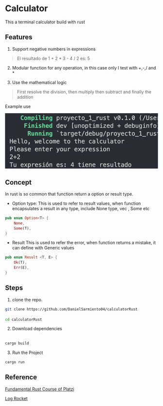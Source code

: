 # Calculator

This a terminal calculator build with rust


## Features

1.  Support negative numbers in expressions

> El resultado de 1 + 2 * 3 - 4 / 2 es:   5

2. Modular function for any operation, in this case only I test with +,-,/ and *

3. Use the mathematical logic

> First resolve the division, then multiply then subtract and finally the addition


Example use

![example1](./docs/Example1.png)

## Concept 

In rust is so common that function return a option or result type.

- Option type:
    This is used to refer to result values, when function encapsulates a result in any type, include None type, vec <T>, Some etc
```rust
pub enum Option<T> {
    None,
    Some(T),
}
```

- Result
    This is used to refer the error, when function returns a mistake, it can define with Generic values

```rust
pub enum Result <T, E> {
    Ok(T),
    Err(E),
}
```

## Steps

1. clone the repo.

```bash
git clone https://github.com/DanielSarmiento04/calculatorRust

cd calculatorRust
```

2. Download dependencies

```bash

cargo build
```
3. Run the Project

```bash
cargo run
```



## Reference

[Fundamental Rust Course of Platzi](https://platzi.com/clases/3077-rust-basico/48992-creando-nuestra-calculadora/)

[Log Rocket](https://blog.logrocket.com/understanding-rust-option-results-enums/)